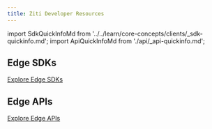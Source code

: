 ```yaml
---
title: Ziti Developer Resources
---
```


import SdkQuickInfoMd from '../../learn/core-concepts/clients/_sdk-quickinfo.md';
import ApiQuickInfoMd from './api/_api-quickinfo.md';

## Edge SDKs

<SdkQuickInfoMd/>

[Explore Edge SDKs](/reference/developer/sdk/index.mdx)

## Edge APIs

<ApiQuickInfoMd/>

[Explore Edge APIs](./api/index.md)
